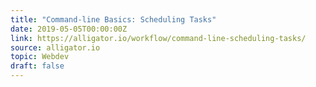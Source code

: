 ```yaml
---
title: "Command-line Basics: Scheduling Tasks"
date: 2019-05-05T00:00:00Z
link: https://alligator.io/workflow/command-line-scheduling-tasks/
source: alligator.io
topic: Webdev
draft: false
---
```

